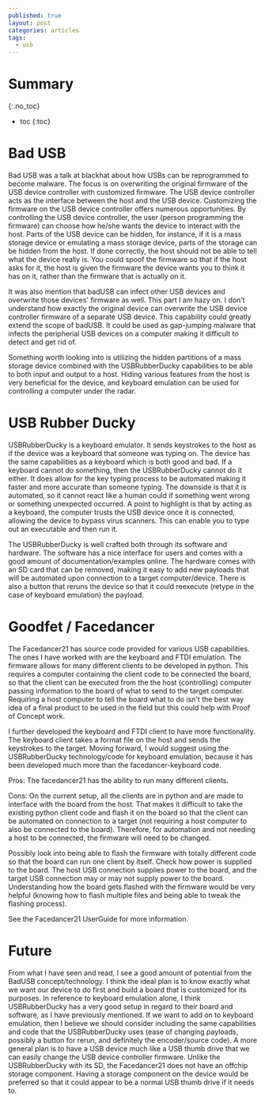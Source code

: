 ```yaml
---
published: true
layout: post
categories: articles
tags:
  - usb
---
```

# Summary
{:.no_toc}

* toc
{:toc}


# Bad USB

Bad USB was a talk at blackhat about how USBs can be reprogrammed to become malware. The focus is on overwriting the original firmware of the USB device controller with customized firmware. The USB device controller acts as the interface between the host and the USB device. Customizing the firmware on the USB device controller offers numerous opportunities. By controlling the USB device controller, the user (person programming the firmware) can choose how he/she wants the device to interact with the host. Parts of the USB device can be hidden, for instance, if it is a mass storage device or emulating a mass storage device, parts of the storage can be hidden from the host. If done correctly, the host should not be able to tell what the device really is. You could spoof the firmware so that if the host asks for it, the host is given the firmware the device wants you to think it has on it, rather than the firmware that is actually on it.

It was also mention that badUSB can infect other USB devices and overwrite those devices' firmware as well. This part I am hazy on. I don't understand how exactly the original device can overwrite the USB device controller firmware of a separate USB device. This capability could greatly extend the scope of badUSB. It could be used as gap-jumping malware that infects the peripherial USB devices on a computer making it difficult to detect and get rid of.

Something worth looking into is utilizing the hidden partitions of a mass storage device combined with the USBRubberDucky capabilities to be able to both input and output to a host. Hiding various features from the host is very beneficial for the device, and keyboard emulation can be used for controlling a computer under the radar.

 

# USB Rubber Ducky

USBRubberDucky is a keyboard emulator. It sends keystrokes to the host as if the device was a keyboard that someone was typing on. The device has the same capabilities as a keyboard which is both good and bad. If a keyboard cannot do something, then the USBRubberDucky cannot do it either. It does allow for the key typing process to be automated making it faster and more accurate than someone typing. The downside is that it is automated, so it cannot react like a human could if something went wrong or something unexpected occurred. A point to highlight is that by acting as a keyboard, the computer trusts the USB device once it is connected, allowing the device to bypass virus scanners. This can enable you to type out an executable and then run it.

The USBRubberDucky is well crafted both through its software and hardware. The software has a nice interface for users and comes with a good amount of documentation/examples online. The hardware comes with an SD card that can be removed, making it easy to add new payloads that will be automated upon connection to a target computer/device. There is also a button that reruns the device so that it could reexecute (retype in the case of keyboard emulation) the payload.

 

# Goodfet / Facedancer

The Facedancer21 has source code provided for various USB capabilities. The ones I have worked with are the keyboard and FTDI emulation. The firmware allows for many different clients to be developed in python. This requires a computer containing the client code to be connected the board, so that the client can be executed from the the host (controlling) computer passing information to the board of what to send to the target computer. Requiring a host computer to tell the board what to do isn't the best way idea of a final product to be used in the field but this could help with Proof of Concept work.

I further developed the keyboard and FTDI client to have more functionality. The keyboard client takes a format file on the host and sends the keystrokes to the target. Moving forward, I would suggest using the USBRubberDucky technology/code for keyboard emulation, because it has been developed much more than the facedancer-keyboard code.

Pros: The facedancer21 has the ability to run many different clients.

Cons: On the current setup, all the clients are in python and are made to interface with the board from the host. That makes it difficult to take the existing python client code and flash it on the board so that the client can be automated on connection to a target (not requiring a host computer to also be connected to the board). Therefore, for automation and not needing a host to be connected, the firmware will need to be changed.

Possibly look into being able to flash the firmware with totally different code so that the board can run one client by itself. Check how power is supplied to the board. The host USB connection supplies power to the board, and the target USB connection may or may not supply power to the board. Understanding how the board gets flashed with the firmware would be very helpful (knowing how to flash multiple files and being able to tweak the flashing process).

See the Facedancer21 UserGuide for more information.

 

# Future

From what I have seen and read, I see a good amount of potential from the BadUSB concept/technology. I think the ideal plan is to know exactly what we want our device to do first and build a board that is customized for its purposes. In reference to keyboard emulation alone, I think USBRubberDucky has a very good setup in regard to their board and software, as I have previously mentioned. If we want to add on to keyboard emulation, then I believe we should consider including the same capabilities and code that the USBRubberDucky uses (ease of changing payloads, possibly a button for rerun, and definitely the encoder/source code). A more general plan is to have a USB device much like a USB thumb drive that we can easily change the USB device controller firmware. Unlike the USBRubberDucky with its SD, the Facedancer21 does not have an offchip storage component. Having a storage component on the device would be preferred so that it could appear to be a normal USB thumb drive if it needs to.
